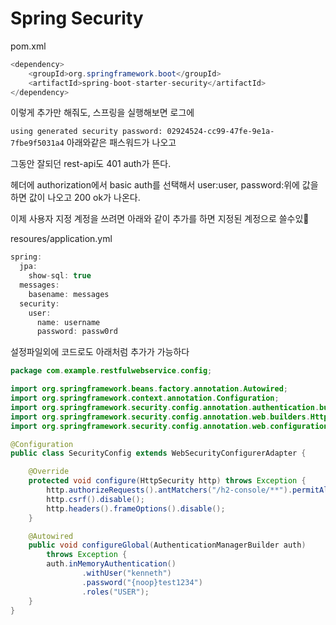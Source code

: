# Spring Security

pom.xml
```java
<dependency>
    <groupId>org.springframework.boot</groupId>
    <artifactId>spring-boot-starter-security</artifactId>
</dependency>
```

이렇게 추가만 해줘도,
스프링을 실행해보면 로그에

`using generated security password: 02924524-cc99-47fe-9e1a-7fbe9f5031a4`
아래와같은 패스워드가 나오고

그동안 잘되던 rest-api도 401 auth가 뜬다.

헤더에 authorization에서 basic auth를 선택해서 user:user, password:위에 값을 하면 값이 나오고 200 ok가 나온다.


이제 사용자 지정 계정을 쓰려면 아래와 같이 추가를 하면 지정된 계정으로 쓸수있

resoures/application.yml
```java
spring:
  jpa:
    show-sql: true
  messages:
    basename: messages
  security:
    user:
      name: username
      password: passw0rd
```


설정파일외에 코드로도 아래처럼 추가가 가능하다

```java
package com.example.restfulwebservice.config;

import org.springframework.beans.factory.annotation.Autowired;
import org.springframework.context.annotation.Configuration;
import org.springframework.security.config.annotation.authentication.builders.AuthenticationManagerBuilder;
import org.springframework.security.config.annotation.web.builders.HttpSecurity;
import org.springframework.security.config.annotation.web.configuration.WebSecurityConfigurerAdapter;

@Configuration
public class SecurityConfig extends WebSecurityConfigurerAdapter {

    @Override
    protected void configure(HttpSecurity http) throws Exception {
        http.authorizeRequests().antMatchers("/h2-console/**").permitAll();
        http.csrf().disable();
        http.headers().frameOptions().disable();
    }

    @Autowired
    public void configureGlobal(AuthenticationManagerBuilder auth)
        throws Exception {
        auth.inMemoryAuthentication()
                .withUser("kenneth")
                .password("{noop}test1234")
                .roles("USER");
    }
}
```